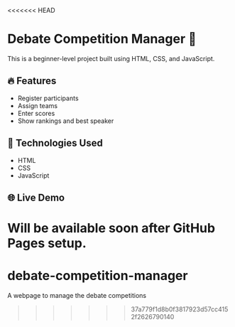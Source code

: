 <<<<<<< HEAD
# Debate Competition Manager 🎤

This is a beginner-level project built using HTML, CSS, and JavaScript.

## 🔥 Features

- Register participants
- Assign teams
- Enter scores
- Show rankings and best speaker

## 🚀 Technologies Used

- HTML
- CSS
- JavaScript

## 🌐 Live Demo

Will be available soon after GitHub Pages setup.
=======
# debate-competition-manager
A webpage to manage the debate competitions
>>>>>>> 37a779f1d8b0f3817923d57cc4152f2626790140
